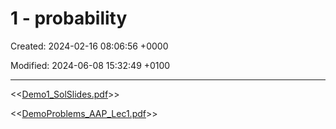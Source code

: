 # 1 - probability

Created: 2024-02-16 08:06:56 +0000

Modified: 2024-06-08 15:32:49 +0100

---

<<[Demo1_SolSlides.pdf](../../media/Demo1_SolSlides.pdf)>>



<<[DemoProblems_AAP_Lec1.pdf](../../media/DemoProblems_AAP_Lec1.pdf)>>



